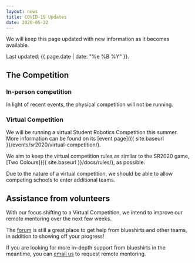 ```yaml
---
layout: news
title: COVID-19 Updates
date: 2020-05-22
---
```


We will keep this page updated with new information as it becomes available.

Last updated: {{ page.date | date: "%e %B %Y" }}.

## The Competition

### In-person competition

In light of recent events, the physical competition will not be running.

### Virtual Competition

We will be running a virtual Student Robotics Competition this summer. More information can be found on its [event page]({{ site.baseurl }}/events/sr2020/virtual-competition/).

We aim to keep the virtual competition rules as similar to the SR2020 game, [Two Colours]({{ site.baseurl }}/docs/rules/), as possible.

Due to the nature of a virtual competition, we should be able to allow competing schools to enter additional teams.

## Assistance from volunteers

With our focus shifting to a Virtual Competition, we intend to improve our remote mentoring over the next few weeks.

The [forum][forum] is still a great place to get help from blueshirts and other teams, in addition to showing off your progress!

If you are looking for more in-depth support from blueshirts in the meantime, you can [email us][teams-email] to request remote mentoring.

[phe-guidelines]: https://www.gov.uk/government/publications/guidance-to-educational-settings-about-covid-19/guidance-to-educational-settings-about-covid-19
[forum]: https://studentrobotics.org/forum/
[teams-email]: mailto:teams@studentrobotics.org

